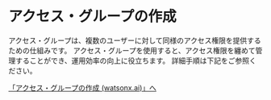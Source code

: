 # アクセス・グループの作成

アクセス・グループは、複数のユーザーに対して同様のアクセス権限を提供するための仕組みです。 
アクセス・グループを使用すると、アクセス権限を纏めて管理することができ、運用効率の向上に役立ちます。
詳細手順は下記をご参照ください。

[「アクセス・グループの作成 (watsonx.ai)」へ](../../../watsonx-ai/01_instance/05_access_group/)